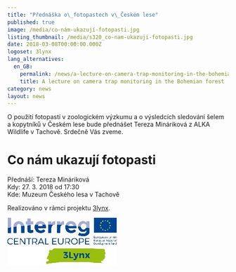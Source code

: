```yaml
---
title: "Přednáška o\_fotopastech v\_Českém lese"
published: true
image: /media/co-nám-ukazují-fotopasti.jpg
listing_thumbnail: /media/s320_co-nam-ukazuji-fotopasti.jpg
date: 2018-03-08T00:00:00.000Z
logoset: 3lynx
lang_alternatives:
  en_GB:
    permalink: /news/a-lecture-on-camera-trap-monitoring-in-the-bohemian-forest
    title: A lecture on camera trap monitoring in the Bohemian forest
category: news
layout: news
---
```

O použití fotopastí v zoologickém výzkumu a o výsledcích sledování šelem
a kopytníků v Českém lese bude přednášet Tereza Mináriková z ALKA
Wildlife v Tachově. Srdečně Vás zveme.

# Co nám ukazují fotopasti

Přednáší: Tereza Mináriková\
Kdy: 27. 3. 2018 od 17:30\
Kde: Muzeum Českého lesa v Tachově

<div class="clearfix"></div>

Realizováno v rámci projektu [3lynx](/projects/3lynx).

![](/media/s250_13lynx_cmyk.jpg)
